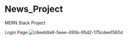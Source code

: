 # News_Project

MERN Stack Project 

Login Page
![c8eeb9a6-5eee-495b-95d2-175cdeef560d](https://user-images.githubusercontent.com/59113935/145347824-8eef3a09-be18-436d-bc86-4e126c556320.jpg)

